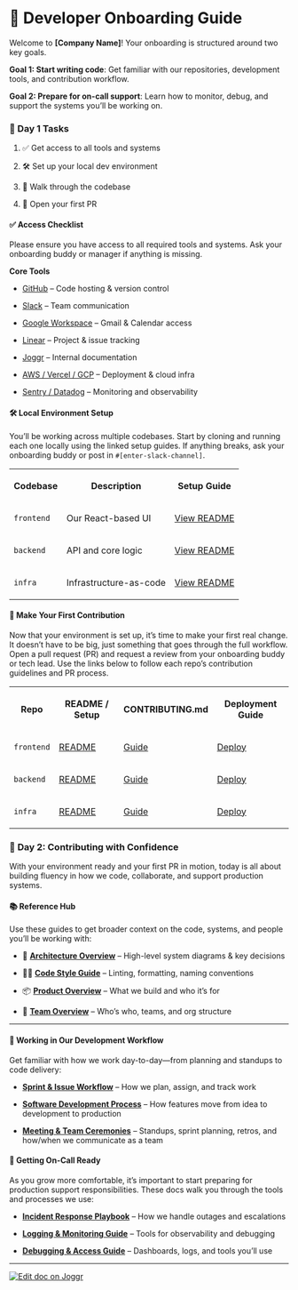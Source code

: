 <!--@@joggrdoc@@-->
<!-- @joggr:version(v2):end -->
<!-- @joggr:warning:start -->
<!-- 
  _   _   _    __        __     _      ____    _   _   ___   _   _    ____     _   _   _ 
 | | | | | |   \ \      / /    / \    |  _ \  | \ | | |_ _| | \ | |  / ___|   | | | | | |
 | | | | | |    \ \ /\ / /    / _ \   | |_) | |  \| |  | |  |  \| | | |  _    | | | | | |
 |_| |_| |_|     \ V  V /    / ___ \  |  _ <  | |\  |  | |  | |\  | | |_| |   |_| |_| |_|
 (_) (_) (_)      \_/\_/    /_/   \_\ |_| \_\ |_| \_| |___| |_| \_|  \____|   (_) (_) (_)
                                                              
This document is managed by Joggr. Editing this document could break Joggr's core features, i.e. our 
ability to auto-maintain this document. Please use the Joggr editor to edit this document 
(link at bottom of the page).
-->
<!-- @joggr:warning:end -->
# 🧭 Developer Onboarding Guide

Welcome to **\[Company Name]**! Your onboarding is structured around two key goals.

**Goal 1: Start writing code**: Get familiar with our repositories, development tools, and contribution workflow.

**Goal 2: Prepare for on-call support**: Learn how to monitor, debug, and support the systems you’ll be working on.

### 📅 Day 1 Tasks

1. ✅ Get access to all tools and systems

2. 🛠 Set up your local dev environment

3. 🧭 Walk through the codebase

4. 🚀 Open your first PR

#### ✅ Access Checklist

Please ensure you have access to all required tools and systems. Ask your onboarding buddy or manager if anything is missing.

**Core Tools**

* [GitHub](#) – Code hosting & version control

* [Slack](#) – Team communication

* [Google Workspace](#) – Gmail & Calendar access

* [Linear](#) – Project & issue tracking

* [Joggr](#) – Internal documentation

* [AWS / Vercel / GCP](#) – Deployment & cloud infra

* [Sentry / Datadog](#) – Monitoring and observability

#### 🛠 Local Environment Setup

You’ll be working across multiple codebases. Start by cloning and running each one locally using the linked setup guides. If anything breaks, ask your onboarding buddy or post in `#[enter-slack-channel]`.

<table class="dashdraft-table">
  <tbody>
    <tr class="dashdraft-table-row">
      <th class="dashdraft-table-header" colspan="1" rowspan="1">
        <p class="dashdraft-paragraph">Codebase</p>
      </th>
      <th class="dashdraft-table-header" colspan="1" rowspan="1">
        <p class="dashdraft-paragraph">Description</p>
      </th>
      <th class="dashdraft-table-header" colspan="1" rowspan="1">
        <p class="dashdraft-paragraph">Setup Guide</p>
      </th>
    </tr>
    <tr class="dashdraft-table-row">
      <td class="dashdraft-table-cell" colspan="1" rowspan="1">
        <p class="dashdraft-paragraph"><code class="dashdraft-code-inline">frontend</code></p>
      </td>
      <td class="dashdraft-table-cell" colspan="1" rowspan="1">
        <p class="dashdraft-paragraph">Our React-based UI</p>
      </td>
      <td class="dashdraft-table-cell" colspan="1" rowspan="1">
        <p class="dashdraft-paragraph"><a target="_blank" rel="noopener" class="dashdraft-link" href="#">View README</a></p>
      </td>
    </tr>
    <tr class="dashdraft-table-row">
      <td class="dashdraft-table-cell" colspan="1" rowspan="1">
        <p class="dashdraft-paragraph"><code class="dashdraft-code-inline">backend</code></p>
      </td>
      <td class="dashdraft-table-cell" colspan="1" rowspan="1">
        <p class="dashdraft-paragraph">API and core logic</p>
      </td>
      <td class="dashdraft-table-cell" colspan="1" rowspan="1">
        <p class="dashdraft-paragraph"><a target="_blank" rel="noopener" class="dashdraft-link" href="#">View README</a></p>
      </td>
    </tr>
    <tr class="dashdraft-table-row">
      <td class="dashdraft-table-cell" colspan="1" rowspan="1">
        <p class="dashdraft-paragraph"><code class="dashdraft-code-inline">infra</code></p>
      </td>
      <td class="dashdraft-table-cell" colspan="1" rowspan="1">
        <p class="dashdraft-paragraph">Infrastructure-as-code</p>
      </td>
      <td class="dashdraft-table-cell" colspan="1" rowspan="1">
        <p class="dashdraft-paragraph"><a target="_blank" rel="noopener" class="dashdraft-link" href="#">View README</a></p>
      </td>
    </tr>
  </tbody>
</table>

#### 🚀 Make Your First Contribution

Now that your environment is set up, it’s time to make your first real change. It doesn’t have to be big, just something that goes through the full workflow. Open a pull request (PR) and request a review from your onboarding buddy or tech lead. Use the links below to follow each repo’s contribution guidelines and PR process.

<table class="dashdraft-table">
  <tbody>
    <tr class="dashdraft-table-row">
      <th class="dashdraft-table-header" colspan="1" rowspan="1">
        <p class="dashdraft-paragraph">Repo</p>
      </th>
      <th class="dashdraft-table-header" colspan="1" rowspan="1">
        <p class="dashdraft-paragraph">README / Setup</p>
      </th>
      <th class="dashdraft-table-header" colspan="1" rowspan="1">
        <p class="dashdraft-paragraph">CONTRIBUTING.md</p>
      </th>
      <th class="dashdraft-table-header" colspan="1" rowspan="1">
        <p class="dashdraft-paragraph">Deployment Guide</p>
      </th>
    </tr>
    <tr class="dashdraft-table-row">
      <td class="dashdraft-table-cell" colspan="1" rowspan="1">
        <p class="dashdraft-paragraph"><code class="dashdraft-code-inline">frontend</code></p>
      </td>
      <td class="dashdraft-table-cell" colspan="1" rowspan="1">
        <p class="dashdraft-paragraph"><a target="_blank" rel="noopener" class="dashdraft-link" href="#">README</a></p>
      </td>
      <td class="dashdraft-table-cell" colspan="1" rowspan="1">
        <p class="dashdraft-paragraph"><a target="_blank" rel="noopener" class="dashdraft-link" href="#">Guide</a></p>
      </td>
      <td class="dashdraft-table-cell" colspan="1" rowspan="1">
        <p class="dashdraft-paragraph"><a target="_blank" rel="noopener" class="dashdraft-link" href="#">Deploy</a></p>
      </td>
    </tr>
    <tr class="dashdraft-table-row">
      <td class="dashdraft-table-cell" colspan="1" rowspan="1">
        <p class="dashdraft-paragraph"><code class="dashdraft-code-inline">backend</code></p>
      </td>
      <td class="dashdraft-table-cell" colspan="1" rowspan="1">
        <p class="dashdraft-paragraph"><a target="_blank" rel="noopener" class="dashdraft-link" href="#">README</a></p>
      </td>
      <td class="dashdraft-table-cell" colspan="1" rowspan="1">
        <p class="dashdraft-paragraph"><a target="_blank" rel="noopener" class="dashdraft-link" href="#">Guide</a></p>
      </td>
      <td class="dashdraft-table-cell" colspan="1" rowspan="1">
        <p class="dashdraft-paragraph"><a target="_blank" rel="noopener" class="dashdraft-link" href="#">Deploy</a></p>
      </td>
    </tr>
    <tr class="dashdraft-table-row">
      <td class="dashdraft-table-cell" colspan="1" rowspan="1">
        <p class="dashdraft-paragraph"><code class="dashdraft-code-inline">infra</code></p>
      </td>
      <td class="dashdraft-table-cell" colspan="1" rowspan="1">
        <p class="dashdraft-paragraph"><a target="_blank" rel="noopener" class="dashdraft-link" href="#">README</a></p>
      </td>
      <td class="dashdraft-table-cell" colspan="1" rowspan="1">
        <p class="dashdraft-paragraph"><a target="_blank" rel="noopener" class="dashdraft-link" href="#">Guide</a></p>
      </td>
      <td class="dashdraft-table-cell" colspan="1" rowspan="1">
        <p class="dashdraft-paragraph"><a target="_blank" rel="noopener" class="dashdraft-link" href="#">Deploy</a></p>
      </td>
    </tr>
  </tbody>
</table>

### 📅 **Day 2: Contributing with Confidence**

With your environment ready and your first PR in motion, today is all about building fluency in how we code, collaborate, and support production systems.

#### 📚 Reference Hub

Use these guides to get broader context on the code, systems, and people you’ll be working with:

* 🧱 [**Architecture Overview**](#link-to-architecture-overview) – High-level system diagrams & key decisions

* 🧑‍🎨 [**Code Style Guide**](#link-to-code-style-guide) – Linting, formatting, naming conventions

* 📦 [**Product Overview**](#link-to-product-overview) – What we build and who it’s for

* 👥 [**Team Overview**](#link-to-team-overview) – Who’s who, teams, and org structure

***

#### 🔄 Working in Our Development Workflow

Get familiar with how we work day-to-day—from planning and standups to code delivery:

* [**Sprint & Issue Workflow**](#link-to-sprint-workflow) – How we plan, assign, and track work

* [**Software Development Process**](#link-to-dev-process) – How features move from idea to development to production

* [**Meeting & Team Ceremonies**](#link-to-meeting-ceremonies) – Standups, sprint planning, retros, and how/when we communicate as a team

#### 🔔 Getting On-Call Ready

As you grow more comfortable, it’s important to start preparing for production support responsibilities. These docs walk you through the tools and processes we use:

* [**Incident Response Playbook**](#link-to-incident-playbook) – How we handle outages and escalations

* [**Logging & Monitoring Guide**](#link-to-logging-monitoring-guide) – Tools for observability and debugging

* [**Debugging & Access Guide**](#link-to-debugging-access-guide) – Dashboards, logs, and tools you’ll use

<!-- @joggr:editLink(fcd57b32-dd26-4e18-a4ae-397acf560633):start -->
---
<a href="https://app.joggr.io/app/documents/fcd57b32-dd26-4e18-a4ae-397acf560633/edit">
  <img src="https://cdn.joggr.io/assets/static/badges/joggr-document-edit.svg?did=fcd57b32-dd26-4e18-a4ae-397acf560633" alt="Edit doc on Joggr" />
</a>
<!-- @joggr:editLink(fcd57b32-dd26-4e18-a4ae-397acf560633):end -->
